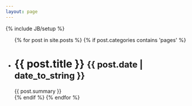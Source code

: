 ```yaml
---
layout: page
---
```

{% include JB/setup %}


<ul class="unstyled posts">
  {% for post in site.posts %}
  	{% if post.categories contains 'pages' %}
  	<li>
  		<div class="row">
  			<div class="page-header">
  				<h1>{{ post.title }} <small>{{ post.date | date_to_string }}</small></h1>
  			</div>
  			<div class="span2">
  				<a href="{{ BASE_PATH }}{{ post.url }}" class="thumbnail">
  					<img src="{{ site.url }}/blog/assets/img/postList/{{ post.img }}" alt="" />
  				</a>
  			</div>
  			<div class="span4">
  				{{ post.summary }}
  			</div>
  		</div>
  	</li>
    {% endif %}
  {% endfor %}
</ul>

